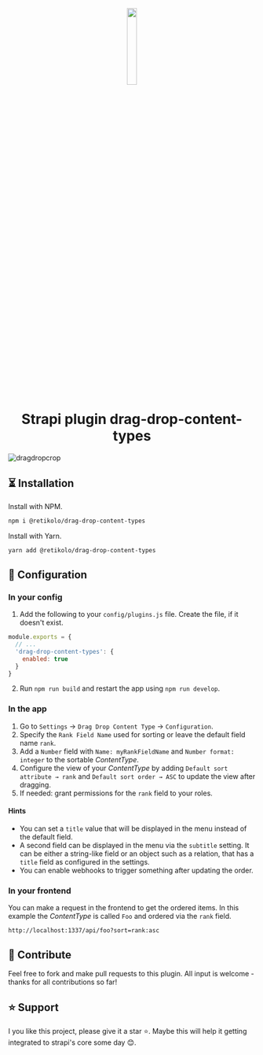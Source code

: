 <div align="center">
  <img src="https://user-images.githubusercontent.com/37687705/192227260-db082018-947a-4166-a3f4-983e1024dd59.png" width="20%">
  <h1>Strapi plugin drag-drop-content-types</h1>
</div>

![dragdropcrop](https://user-images.githubusercontent.com/37687705/212884821-356ec68c-b71a-4b89-9e99-8a625f84cfbe.gif)

## ⏳ Installation

Install with NPM.
```bash
npm i @retikolo/drag-drop-content-types
```
Install with Yarn.
```bash
yarn add @retikolo/drag-drop-content-types
```

## 🔧 Configuration

### In your config
1. Add the following to your `config/plugins.js` file. Create the file, if it doesn't exist.
```js
module.exports = {
  // ...
  'drag-drop-content-types': {
    enabled: true
  }
}
```
2. Run `npm run build` and restart the app using `npm run develop`.

### In the app
1. Go to `Settings` → `Drag Drop Content Type` → `Configuration`.
2. Specify the `Rank Field Name` used for sorting or leave the default field name `rank`.
3. Add a `Number` field with `Name: myRankFieldName` and `Number format: integer` to the sortable _ContentType_.
4. Configure the view of your _ContentType_ by adding `Default sort attribute → rank` and `Default sort order → ASC` to update the view after dragging.
5. If needed: grant permissions for the `rank` field to your roles.

#### Hints
* You can set a `title` value that will be displayed in the menu instead of the default field.
* A second field can be displayed in the menu via the `subtitle` setting. It can be either a string-like field or an object such as a relation, that has a `title` field as configured in the settings.
* You can enable webhooks to trigger something after updating the order.

### In your frontend
You can make a request in the frontend to get the ordered items. In this example the _ContentType_ is called `Foo` and ordered via the `rank` field. 

```
http://localhost:1337/api/foo?sort=rank:asc
```

## 🤝 Contribute
Feel free to fork and make pull requests to this plugin. All input is welcome - thanks for all contributions so far!


## ⭐️ Support
I you like this project, please give it a star ⭐️. Maybe this will help it getting integrated to strapi's core some day 😊.